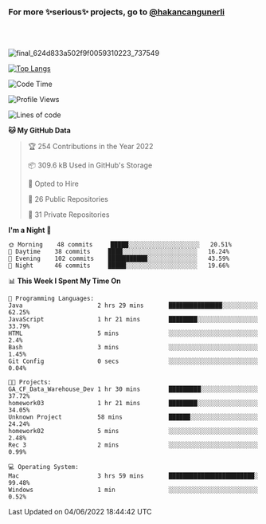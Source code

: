 ### For more ✨serious✨ projects, go to [@hakancangunerli](https://github.com/hakancangunerli)

<br>
<br>


![final_624d833a502f9f0059310223_737549](https://user-images.githubusercontent.com/33205097/161971799-9ce51eed-574a-4cab-ae73-ff67b8fa940f.gif)


[![Top Langs](https://github-readme-stats.vercel.app/api/top-langs/?username=63616e&layout=compact&hide=tex,html,shell,assembly,javascript,C&langs_count=6&exclude_repo=2015-csharp)](https://github.com/anuraghazra/github-readme-stats)


<!--START_SECTION:waka-->
![Code Time](http://img.shields.io/badge/Code%20Time-0%20secs-blue)

![Profile Views](http://img.shields.io/badge/Profile%20Views-1-blue)

![Lines of code](https://img.shields.io/badge/From%20Hello%20World%20I%27ve%20Written-190%20Thousand%20lines%20of%20code-blue)

**🐱 My GitHub Data** 

> 🏆 254 Contributions in the Year 2022
 > 
> 📦 309.6 kB Used in GitHub's Storage 
 > 
> 💼 Opted to Hire
 > 
> 📜 26 Public Repositories 
 > 
> 🔑 31 Private Repositories  
 > 
**I'm a Night 🦉** 

```text
🌞 Morning    48 commits     █████░░░░░░░░░░░░░░░░░░░░   20.51% 
🌆 Daytime    38 commits     ████░░░░░░░░░░░░░░░░░░░░░   16.24% 
🌃 Evening    102 commits    ███████████░░░░░░░░░░░░░░   43.59% 
🌙 Night      46 commits     █████░░░░░░░░░░░░░░░░░░░░   19.66%

```


📊 **This Week I Spent My Time On** 

```text
💬 Programming Languages: 
Java                     2 hrs 29 mins       ███████████████░░░░░░░░░░   62.25% 
JavaScript               1 hr 21 mins        ████████░░░░░░░░░░░░░░░░░   33.79% 
HTML                     5 mins              ░░░░░░░░░░░░░░░░░░░░░░░░░   2.4% 
Bash                     3 mins              ░░░░░░░░░░░░░░░░░░░░░░░░░   1.45% 
Git Config               0 secs              ░░░░░░░░░░░░░░░░░░░░░░░░░   0.04%

🐱‍💻 Projects: 
GA_CF_Data_Warehouse_Dev 1 hr 30 mins        █████████░░░░░░░░░░░░░░░░   37.72% 
homework03               1 hr 21 mins        ████████░░░░░░░░░░░░░░░░░   34.05% 
Unknown Project          58 mins             ██████░░░░░░░░░░░░░░░░░░░   24.24% 
homework02               5 mins              ░░░░░░░░░░░░░░░░░░░░░░░░░   2.48% 
Rec 3                    2 mins              ░░░░░░░░░░░░░░░░░░░░░░░░░   0.99%

💻 Operating System: 
Mac                      3 hrs 59 mins       ████████████████████████░   99.48% 
Windows                  1 min               ░░░░░░░░░░░░░░░░░░░░░░░░░   0.52%

```


 Last Updated on 04/06/2022 18:44:42 UTC
<!--END_SECTION:waka-->


